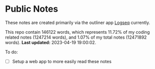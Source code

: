# Public Notes

These notes are created primarily via the outliner app [Logseq](https://github.com/logseq/logseq) currently.

This repo contain 146122 words, which represents 11.72% of my coding related notes (1247214 words), and 1.07% of my total notes (12471892 words). **Last updated:** 2023-04-19 19:00:02. 

To do:

- [ ] Setup a web app to more easily read these notes
